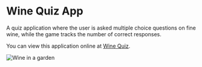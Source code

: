 <h1>Wine Quiz App</h1>

<p>A quiz application where the user is asked multiple choice questions on fine wine, while the game tracks the number of correct responses.</p>

<p>You can view this application online at <a href="http://kdrosado.github.io/QuizApp/">Wine Quiz</a>.</p>

<img src="" alt="Wine in a garden">
